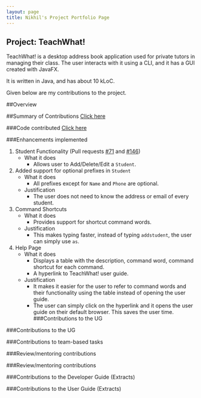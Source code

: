 ```yaml
---
layout: page
title: Nikhil's Project Portfolio Page
---
```


## Project: TeachWhat!

TeachWhat! is a desktop address book application used for private tutors in managing their class. 
The user interacts with it using a CLI, and it has a GUI created with JavaFX. 

It is written in Java, and has about 10 kLoC.

Given below are my contributions to the project.

##Overview

##Summary of Contributions
[Click here](https://github.com/AY2122S2-CS2103T-W11-3/tp/commits?author=nnmoq)

###Code contributed
[Click here](https://nus-cs2103-ay2122s2.github.io/tp-dashboard/?search=&sort=groupTitle&sortWithin=title&since=2022-02-18&timeframe=commit&mergegroup=&groupSelect=groupByRepos&breakdown=false&tabOpen=true&tabType=zoom&zA=nnmoq&zR=AY2122S2-CS2103T-W11-3%2Ftp%5Bmaster%5D&zACS=201.4071329319129&zS=2022-02-18&zFS=&zU=2022-04-07&zMG=false&zFTF=commit&zFGS=groupByRepos&zFR=false)

###Enhancements implemented
1. Student Functionality
   (Pull requests [#71](https://github.com/AY2122S2-CS2103T-W11-3/tp/pull/71) and [#146](https://github.com/AY2122S2-CS2103T-W11-3/tp/pull/146))
   - What it does
     - Allows user to Add/Delete/Edit a `Student`.
2. Added support for optional prefixes in `Student`
   - What it does
     - All prefixes except for `Name` and `Phone` are optional.
   - Justification
     - The user does not need to know the address or email of every student.
3. Command Shortcuts
   - What it does
     - Provides support for shortcut command words.
   - Justification
     - This makes typing faster, instead of typing `addstudent`, the user can simply use `as`.
4. Help Page
    - What it does
      - Displays a table with the description, command word, command shortcut for each command.
      - A hyperlink to TeachWhat! user guide.
    - Justification
      - It makes it easier for the user to refer to command words and their functionality using the table instead of 
      opening the user guide.
      - The user can simply click on the hyperlink and it opens the user guide on their default browser. This saves the user time.
###Contributions to the UG

###Contributions to the UG

###Contributions to team-based tasks

###Review/mentoring contributions

###Review/mentoring contributions

###Contributions to the Developer Guide (Extracts)

###Contributions to the User Guide (Extracts)
